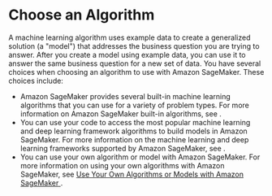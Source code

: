 # Choose an Algorithm<a name="algorithms-choose"></a>

A machine learning algorithm uses example data to create a generalized solution \(a "model"\) that addresses the business question you are trying to answer\. After you create a model using example data, you can use it to answer the same business question for a new set of data\. You have several choices when choosing an algorithm to use with Amazon SageMaker\. These choices include:
+ Amazon SageMaker provides several built\-in machine learning algorithms that you can use for a variety of problem types\. For more information on Amazon SageMaker built\-in algorithms, see \.
+ You can use your code to access the most popular machine learning and deep learning framework algorithms to build models in Amazon SageMaker\. For more information on the machine learning and deep learning frameworks supported by Amazon SageMaker, see \.
+ You can use your own algorithm or model with Amazon SageMaker\. For more information on using your own algorithms with Amazon SageMaker, see [Use Your Own Algorithms or Models with Amazon SageMaker ](your-algorithms.md)\.